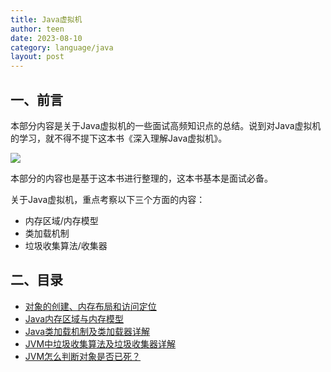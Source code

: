 ```yaml
---
title: Java虚拟机
author: teen
date: 2023-08-10
category: language/java
layout: post
---
```


## 一、前言

本部分内容是关于Java虚拟机的一些面试高频知识点的总结。说到对Java虚拟机的学习，就不得不提下这本书《深入理解Java虚拟机》。

![](https://img3.doubanio.com/lpic/s27458236.jpg)

本部分的内容也是基于这本书进行整理的，这本书基本是面试必备。

关于Java虚拟机，重点考察以下三个方面的内容：

- 内存区域/内存模型
- 类加载机制
- 垃圾收集算法/收集器

## 二、目录

- [对象的创建、内存布局和访问定位](/docs/language/java/virtual-machine/object.md)
- [Java内存区域与内存模型](/docs/language/java/virtual-machine/memory.md)
- [Java类加载机制及类加载器详解](/docs/language/java/virtual-machine/classloader.md)
- [JVM中垃圾收集算法及垃圾收集器详解](/docs/language/java/virtual-machine/Garbage-Collector.md)
- [JVM怎么判断对象是否已死？](/docs/language/java/virtual-machine/life-cycle.md)